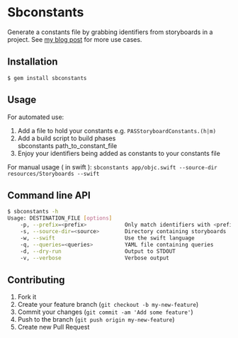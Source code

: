# Sbconstants

Generate a constants file by grabbing identifiers from storyboards in a project. See [my blog post](http://paul-samuels.com/blog/2013/01/31/storyboard-constants/) for more use cases.

## Installation

    $ gem install sbconstants

## Usage

For automated use:

1. Add a file to hold your constants e.g. `PASStoryboardConstants.(h|m)`
2. Add a build script to build phases  
        sbconstants path_to_constant_file
3. Enjoy your identifiers being added as constants to your constants file

For manual usage ( in swift ):
  `sbconstants app/objc.swift --source-dir resources/Storyboards --swift`

## Command line API

```sh
$ sbconstants -h
Usage: DESTINATION_FILE [options]
    -p, --prefix=<prefix>            Only match identifiers with <prefix>
    -s, --source-dir=<source>        Directory containing storyboards
    -w, --swift                      Use the swift language
    -q, --queries=<queries>          YAML file containing queries
    -d, --dry-run                    Output to STDOUT
    -v, --verbose                    Verbose output
```

## Contributing

1. Fork it
2. Create your feature branch (`git checkout -b my-new-feature`)
3. Commit your changes (`git commit -am 'Add some feature'`)
4. Push to the branch (`git push origin my-new-feature`)
5. Create new Pull Request
